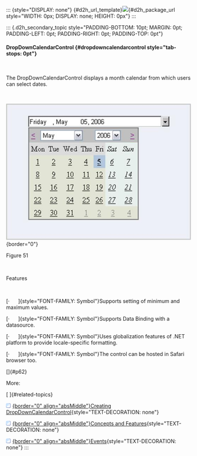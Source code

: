 ::: {style="DISPLAY: none"}
[](ms-xhelp:///?Id=d2h_url_template){#d2h_url_template}![](!package_url!){#d2h_package_url style="WIDTH: 0px; DISPLAY: none; HEIGHT: 0px"}
:::

::: {.d2h_secondary_topic style="PADDING-BOTTOM: 10pt; MARGIN: 0pt; PADDING-LEFT: 0pt; PADDING-RIGHT: 0pt; PADDING-TOP: 0pt"}
#### DropDownCalendarControl {#dropdowncalendarcontrol style="tab-stops: 0pt"}

 

The DropDownCalendarControl displays a month calendar from which users can select dates.

 

![](ImagesExt/image72_56.jpg){border="0"}

Figure 51

 

Features

 

[·      ]{style="FONT-FAMILY: Symbol"}Supports setting of minimum and maximum values.

[·      ]{style="FONT-FAMILY: Symbol"}Supports Data Binding with a datasource.

[·      ]{style="FONT-FAMILY: Symbol"}Uses globalization features of .NET platform to provide locale-specific formatting.

[·      ]{style="FONT-FAMILY: Symbol"}The control can be hosted in Safari browser too.

[]{#p62} 

More:

[ ]{#related-topics}

[![](button.gif){border="0" align="absMiddle"}Creating DropDownCalendarControl](ms-xhelp:///?Id=b79ebcc9-0715-47ce-9225-3cc13a48faca){style="TEXT-DECORATION: none"}

[![](button.gif){border="0" align="absMiddle"}Concepts and Features](ms-xhelp:///?Id=8141cb59-be58-45a7-b4b6-134fb7b2c698){style="TEXT-DECORATION: none"}

[![](button.gif){border="0" align="absMiddle"}Events](ms-xhelp:///?Id=405df1ae-426e-4029-a428-f28a901ba17c){style="TEXT-DECORATION: none"}
:::
